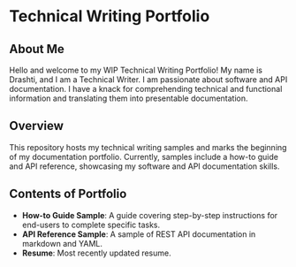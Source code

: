 # Technical Writing Portfolio

## About Me

Hello and welcome to my WIP Technical Writing Portfolio! My name is Drashti, and I am a Technical Writer. I am passionate about software and API documentation. I have a knack for comprehending technical and functional information and translating them into presentable documentation.

## Overview

This repository hosts my technical writing samples and marks the beginning of my documentation portfolio. Currently, samples include a how-to guide and API reference, showcasing my software and API documentation skills.


## Contents of Portfolio
-   **How-to Guide Sample**: A guide covering step-by-step instructions for end-users to complete specific tasks.
-   **API Reference Sample**: A sample of REST API documentation in markdown and YAML.
-   **Resume**: Most recently updated resume.
